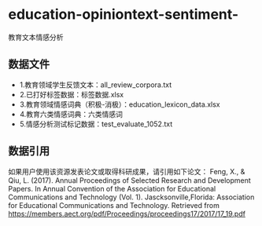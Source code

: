# education-opiniontext-sentiment-
教育文本情感分析

## 数据文件
- 1.教育领域学生反馈文本：all_review_corpora.txt
- 2.已打好标签数据：标签数据.xlsx
- 3.教育领域情感词典（积极-消极）：education_lexicon_data.xlsx
- 4.教育六类情感词典：六类情感词
- 5.情感分析测试标记数据：test_evaluate_1052.txt


## 数据引用
如果用户使用该资源发表论文或取得科研成果，请引用如下论文：
Feng, X., & Qiu, L. (2017). Annual Proceedings of Selected Research and Development Papers. In Annual Convention of the Association for Educational Communications and Technology (Vol. 1). Jascksonville,Florida: Association for Educational Communications and Technology. Retrieved from https://members.aect.org/pdf/Proceedings/proceedings17/2017/17_19.pdf


